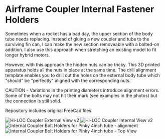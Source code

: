 # Airframe Coupler Internal Fastener Holders


Sometimes when a rocket has a bad day, the upper section of the body tube needs replacing. Instead of gluing a new coupler and tube to the surviving fin can, I can make the new section removeable with a bolted-on addition. I also use this approach when stretching an existing model to fit longer hybrid motors. 

However, with this approach the hidden nuts can be tricky. This 3D printed apparatus holds all the nuts in place at the same time. The drill alignment template enables you to drill out the holes on the external body tube which "should" be "perfectly" aligned with the corresponding nuts. 

CAUTION - Variations in the printing diameters introduce alignment errors. Some of the bolts may not hit their mark (see examples in the photos) but the connection is still solid.

Repository includes original FreeCad files. 




![Hi-LOC Coupler External View v2](https://github.com/user-attachments/assets/d43a09b7-3dca-4452-83d3-d3c3a92fb6db)
![Hi-LOC Coupler Internal View v2](https://github.com/user-attachments/assets/9af4944e-40a4-4328-8c91-5f1ab8d593c7)
![Internal Coupler Bolt Holders for Pinky 4inch tube - alignment](https://github.com/user-attachments/assets/9834cba7-6e41-4e4d-b1a0-3beff9d38b4b)
![Internal Coupler Bolt Holders for Pinky 4inch tube - Top View](https://github.com/user-attachments/assets/abb681d0-3793-4c91-917a-b36f8ea47bd3)
